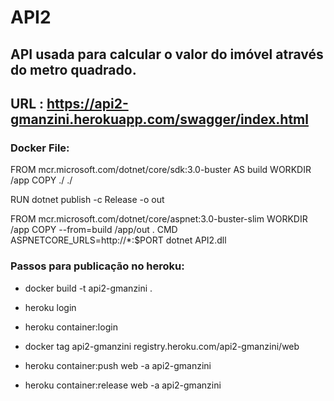 # API2
## API usada para calcular o valor do imóvel através do metro quadrado.
## URL : https://api2-gmanzini.herokuapp.com/swagger/index.html

### Docker File:

FROM mcr.microsoft.com/dotnet/core/sdk:3.0-buster AS build
WORKDIR /app
COPY ./ ./

RUN dotnet publish -c Release -o out

FROM mcr.microsoft.com/dotnet/core/aspnet:3.0-buster-slim
WORKDIR /app
COPY --from=build /app/out .
CMD ASPNETCORE_URLS=http://*:$PORT dotnet API2.dll



### Passos para publicação no heroku:

- docker build -t api2-gmanzini .

- heroku login

- heroku container:login

- docker tag api2-gmanzini registry.heroku.com/api2-gmanzini/web

- heroku container:push web -a api2-gmanzini

- heroku container:release web -a api2-gmanzini

